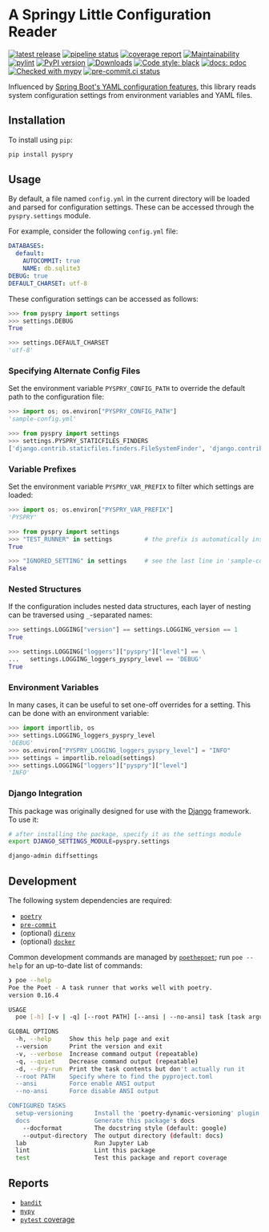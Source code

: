 # A Springy Little Configuration Reader

[![latest release](https://gitlab.com/bfosi/pyspry/-/badges/release.svg)](https://gitlab.com/bfosi/pyspry/-/releases)
[![pipeline status](https://gitlab.com/bfosi/pyspry/badges/main/pipeline.svg)](https://gitlab.com/bfosi/pyspry/-/pipelines/latest)
[![coverage report](https://gitlab.com/bfosi/pyspry/badges/main/coverage.svg)](https://bfosi.gitlab.io/pyspry/reports/pytest-html)
[![Maintainability](https://api.codeclimate.com/v1/badges/996a01b1ab2df27571d5/maintainability)](https://codeclimate.com/github/bryant-finney/pyspry/maintainability)
[![pylint](https://bfosi.gitlab.io/pyspry/reports/pylint.svg)](https://bfosi.gitlab.io/pyspry/reports/pylint-gitlab.html)
[![PyPI version](https://badge.fury.io/py/pyspry.svg)](https://badge.fury.io/py/pyspry)
[![Downloads](https://static.pepy.tech/badge/pyspry)](https://pepy.tech/project/pyspry)
[![Code style: black](https://img.shields.io/badge/code%20style-black-000000.svg)](https://github.com/psf/black)
[![docs: pdoc](https://img.shields.io/badge/docs-pdoc-blueviolet)](https://bfosi.gitlab.io/pyspry)
[![Checked with mypy](https://www.mypy-lang.org/static/mypy_badge.svg)](https://bfosi.gitlab.io/pyspry/reports/mypy-html)
[![pre-commit.ci status](https://results.pre-commit.ci/badge/github/bryant-finney/pyspry/main.svg)](https://results.pre-commit.ci/latest/github/bryant-finney/pyspry/main)

Influenced by [Spring Boot's YAML configuration features](https://docs.spring.io/spring-boot/docs/1.1.0.M1/reference/html/boot-features-external-config.html#boot-features-external-config-yaml),
this library reads system configuration settings from environment variables and YAML files.

## Installation

To install using `pip`:

```sh
pip install pyspry
```

## Usage

By default, a file named `config.yml` in the current directory will be loaded and parsed for
configuration settings. These can be accessed through the `pyspry.settings` module.

For example, consider the following `config.yml` file:

```yml
DATABASES:
  default:
    AUTOCOMMIT: true
    NAME: db.sqlite3
DEBUG: true
DEFAULT_CHARSET: utf-8
```

These configuration settings can be accessed as follows:

```py
>>> from pyspry import settings
>>> settings.DEBUG
True

>>> settings.DEFAULT_CHARSET
'utf-8'

```

### Specifying Alternate Config Files

Set the environment variable `PYSPRY_CONFIG_PATH` to override the default path to the configuration
file:

```py
>>> import os; os.environ["PYSPRY_CONFIG_PATH"]
'sample-config.yml'

>>> from pyspry import settings
>>> settings.PYSPRY_STATICFILES_FINDERS
['django.contrib.staticfiles.finders.FileSystemFinder', 'django.contrib.staticfiles.finders.AppDirectoriesFinder']

```

### Variable Prefixes

Set the environment variable `PYSPRY_VAR_PREFIX` to filter which settings are loaded:

```py
>>> import os; os.environ["PYSPRY_VAR_PREFIX"]
'PYSPRY'

>>> from pyspry import settings
>>> "TEST_RUNNER" in settings         # the prefix is automatically inserted
True

>>> "IGNORED_SETTING" in settings     # see the last line in 'sample-config.yml'
False

```

### Nested Structures

If the configuration includes nested data structures, each layer of nesting can be traversed using
`_`-separated names:

```py
>>> settings.LOGGING["version"] == settings.LOGGING_version == 1
True

>>> settings.LOGGING["loggers"]["pyspry"]["level"] == \
...   settings.LOGGING_loggers_pyspry_level == 'DEBUG'
True

```

### Environment Variables

In many cases, it can be useful to set one-off overrides for a setting. This can be done with an
environment variable:

```py
>>> import importlib, os
>>> settings.LOGGING_loggers_pyspry_level
'DEBUG'
>>> os.environ["PYSPRY_LOGGING_loggers_pyspry_level"] = "INFO"
>>> settings = importlib.reload(settings)
>>> settings.LOGGING["loggers"]["pyspry"]["level"]
'INFO'

```

### Django Integration

This package was originally designed for use with the [Django](https://www.djangoproject.com/)
framework. To use it:

```sh
# after installing the package, specify it as the settings module
export DJANGO_SETTINGS_MODULE=pyspry.settings

django-admin diffsettings
```

## Development

The following system dependencies are required:

- [`poetry`](https://python-poetry.org/docs/#installation)
- [`pre-commit`](https://pre-commit.com/#install)
- (optional) [`direnv`](https://direnv.net/docs/installation.html)
- (optional) [`docker`](https://docs.docker.com/get-docker/)

Common development commands are managed by [`poethepoet`](https://github.com/nat-n/poethepoet); run
`poe --help` for an up-to-date list of commands:

```sh
❯ poe --help
Poe the Poet - A task runner that works well with poetry.
version 0.16.4

USAGE
  poe [-h] [-v | -q] [--root PATH] [--ansi | --no-ansi] task [task arguments]

GLOBAL OPTIONS
  -h, --help     Show this help page and exit
  --version      Print the version and exit
  -v, --verbose  Increase command output (repeatable)
  -q, --quiet    Decrease command output (repeatable)
  -d, --dry-run  Print the task contents but don't actually run it
  --root PATH    Specify where to find the pyproject.toml
  --ansi         Force enable ANSI output
  --no-ansi      Force disable ANSI output

CONFIGURED TASKS
  setup-versioning      Install the 'poetry-dynamic-versioning' plugin to the local 'poetry' installation
  docs                  Generate this package's docs
    --docformat         The docstring style (default: google)
    --output-directory  The output directory (default: docs)
  lab                   Run Jupyter Lab
  lint                  Lint this package
  test                  Test this package and report coverage
```

## Reports

- [`bandit`](https://bfosi.gitlab.io/pyspry/reports/bandit.html)
- [`mypy`](https://bfosi.gitlab.io/pyspry/reports/mypy-html/index.html)
- [`pytest` coverage](https://bfosi.gitlab.io/pyspry/reports/pytest-html/index.html)
